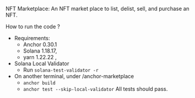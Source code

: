 NFT Marketplace: An NFT market place to list, delist, sell, and purchase an NFT.

How to run the code ?
- Requirements:
  - Anchor 0.30.1
  - Solana 1.18.17,
  - yarn 1.22.22 , 
- Solana Local Validator
  - Run `solana-test-validator -r`
- On another terminal, under /anchor-marketplace
  - `anchor build`
  - `anchor test --skip-local-validator`
All tests should pass. 
